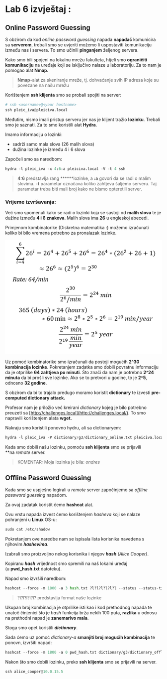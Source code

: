 # Lab 6 izvještaj :

## **Online Password Guessing**

S obzirom da kod *online password guessing* napada **napadač** komunicira sa **serverom**, trebali smo se uvjeriti možemo li uspostaviti komunikaciju između nas i servera. To smo učinili **pinganjem** željenog servera.

Kako smo bili spojeni na lokalnu mrežu fakulteta, htjeli smo **ograničiti komunikaciju** na uređaje koji se isključivo nalaze u laboratoriju. Za to nam je pomogao alat **Nmap.**

> **Nmap**-alat za skeniranje mreže, tj. dohvaćanje svih IP adresa koje su povezane na našu mrežu
> 

Korištenjem **ssh klijenta** smo se probali spojiti na server:

```python
# ssh <username>@<your hostname>
ssh pleic_iva@pleiciva.local
```

Međutim, nismo imali pristup serveru jer nas je klijent tražio **lozinku**. Trebali smo je saznati. Za to smo koristili alat **Hydra**.

Imamo informaciju o lozinki:

- sadrži samo mala slova (26 malih slova)
- dužina lozinke je između 4 i 6 slova

Započeli smo sa naredbom:

```python
hydra -l pleic_iva -x 4:6:a pleiciva.local -V -t 4 ssh
```

> **4:6** predstavlja rang ******lozinke, a **:a** govori da se radi o malim slovima. **-t** parametar označava koliko zahtjeva šaljemo serveru. Taj parametar treba biti mali broj kako ne bismo opteretili server.
> 

### **Vrijeme izvršavanja:**

Već smo spomenuli kako se radi o lozinki koja se sastoji od **malih slova** te je dužine između **4 i 6 znakova**. Malih slova ima **26** u engleskoj abecedi.

Primjenom kombinatorike (Diskretna matematika :) možemo izračunati koliko bi bilo vremena potrebno za pronalazak lozinke.

![Untitled](image/Untitled.png)

Uz pomoć kombinatorike smo izračunali da postoji mogućih **2^30 kombinacija lozinke**. Pokretanjem zadatka smo dobili povratnu informaciju da je otprilike **64 zahtjeva po minuti**. Što znači da nam je potrebno **2^24 minuta** da bi prošli sve lozinke. Ako se to pretvori u godine, to je **2^5**, odnosno **32 godine**.

S obzirom da bi to trajalo predugo moramo koristit **dictionary** te izvesti **pre-computed dictionary attack.**

Profesor nam je priložio već kreirani *dictionary* kojeg je bilo potrebno preuzeti sa [http://challenges.local](http://challenges.local/). To smo napravili korištenjem alata **wget.**

Nakraju smo koristili ponovno hydru, ali sa dictionaryem:

```python
hydra -l pleic_iva -P dictionary/g3/dictionary_online.txt pleiciva.local -V -t 4 ssh
```

Kada smo dobili našu lozinku, pomoću **ssh klijenta** smo se prijavili **na *remote* server.

> KOMENTAR: Moja lozinka je bila: *ondres*
> 

## **Offline Password Guessing**

Kada smo se uspješno logirali u *remote* server započinjemo sa *offline password guessing* napadom.

Za ovaj zadatak koristit ćemo **hashcat** alat.

Ovu vrstu napada izvest ćemo korištenjem *hasheva* koji se nalaze pohranjeni u **Linux** OS-u:

```python
sudo cat /etc/shadow
```

Pokretanjem ove naredbe nam se ispisala lista korisnika navedena s njihovim ***hashevima***.

Izabrali smo proizvoljno nekog korisnika i njegov ***hash** (Alice Cooper)*.

Kopiranu ***hash*** vrijednost smo spremili na naš lokalni uređaj (u **pwd_hash.txt** datoteku).

Napad smo izvršili naredbom:

```python
hashcat --force -m 1800 -a 3 hash.txt ?l?l?l?l?l?l --status --status-timer 10
```

> ?l?l?l?l?l? predstavlja format naše lozinke
> 

Ukupan broj kombinacija je otprilike isti kao i kod prethodnog napada te unatoč činjenici što je *hash* funkcija brža nekih 100 puta, **razlika** u odnosu na prethodni napad je **zanemarivo mala**.

Stoga smo opet koristili ***dictionary***.

Sada ćemo uz pomoć *dictionary-a* **smanjiti broj mogućih kombinacija** te ponovn, izvršiti napad:

```python
hashcat --force -m 1800 -a 0 pwd_hash.txt dictionary/g3/dictionary_offline.txt --status --status-timer 10
```

Nakon što smo dobili lozinku, preko **ssh klijenta** smo se prijavili na server.

```python
ssh alice_cooper@10.0.15.5
```